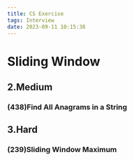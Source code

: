 ```yaml
---
title: CS Exercise
tags: Interview
date: 2023-09-11 10:15:38
---
```


# Sliding Window

##   2.Medium

###   (438)Find All Anagrams in a String

##   3.Hard

###   (239)Sliding Window Maximum

